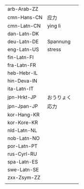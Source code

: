 | | | |
|-|-|-|
| arb-Arab-ZZ |  |  |
| cmn-Hans-CN | 应力 |  |
| cmn-Latn-CN | yìng lì |  |
| dan-Latn-DK |  |  |
| deu-Latn-DE | Spannung |  |
| eng-Latn-US | stress |  |
| fin-Latn-FI |  |  |
| fra-Latn-FR |  |  |
| heb-Hebr-IL |  |  |
| hin-Deva-IN |  |  |
| ita-Latn-IT |  |  |
| jpn-Hrkt-JP | おうりょく |  |
| jpn-Jpan-JP | 応力 |  |
| kor-Hang-KR |  |  |
| kor-Kore-KR |  |  |
| nld-Latn-NL |  |  |
| nob-Latn-NO |  |  |
| por-Latn-PT |  |  |
| rus-Cyrl-RU |  |  |
| spa-Latn-ES |  |  |
| swe-Latn-SE |  |  |
| zxx-Zsym-ZZ |  |  |
|  |  |  |